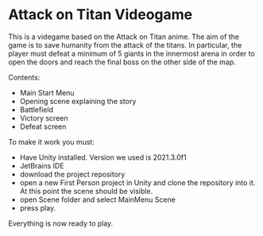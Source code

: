 # Attack on Titan Videogame
 
This is a videgame based on the Attack on Titan anime.
The aim of the game is to save humanity from the attack of the titans. 
In particular, the player must defeat a minimum of 5 giants in the innermost arena in order to open the doors and reach the final boss on the other side of the map. 

Contents:
- Main Start Menu
- Opening scene explaining the story
- Battlefield
- Victory screen
- Defeat screen

To make it work you must:
- Have Unity installed. Version we used is 2021.3.0f1
- JetBrains IDE 
- download the project repository 
- open a new First Person project in Unity and clone the repository into it. At this point the scene should be visible.
- open Scene folder and select MainMenu Scene
- press play.

Everything is now ready to play.
